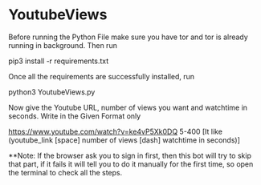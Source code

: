 # YoutubeViews

Before running the Python File make sure you have tor and tor is already running in background. Then run

pip3 install -r requirements.txt

Once all the requirements are successfully installed, run

python3 YoutubeViews.py

Now give the Youtube URL, number of views you want and watchtime in seconds. Write in the Given Format only

https://www.youtube.com/watch?v=ke4vP5Xk0DQ 5-400 [It like (youtube_link [space] number of views [dash] watchtime in seconds)]

**Note: If the browser ask you to sign in first, then this bot will try to skip that part, if it fails it will tell you to do it manually for the first time, so open the terminal to check all the steps.
